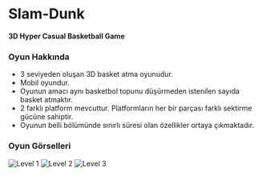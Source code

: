 # Slam-Dunk
**3D Hyper Casual Basketball Game**


### Oyun Hakkında

- 3 seviyeden oluşan 3D basket atma oyunudur.
- Mobil oyundur.
- Oyunun amacı aynı basketbol topunu düşürmeden istenilen sayıda basket atmaktır.
- 2 farklı platform mevcuttur. Platformların her bir parçası farklı sektirme gücüne sahiptir.
- Oyunun belli bölümünde sınırlı süresi olan özellikler ortaya çıkmaktadır.


### Oyun Görselleri

![Level 1](https://user-images.githubusercontent.com/89543672/184006974-2719e1b7-8aa5-4da6-b137-3595aecce90c.png)
![Level 2](https://user-images.githubusercontent.com/89543672/184006975-dc709a3f-6edc-4ba7-91c9-211f39b0940d.png)
![Level 3](https://user-images.githubusercontent.com/89543672/184007833-fbfc381a-6336-4192-bca1-def784c17272.png)




